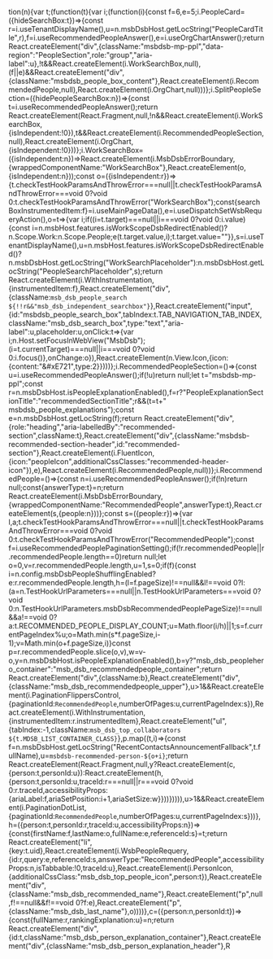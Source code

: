 tion(n){var t;(function(t){var i;(function(i){const f=6,e=5;i.PeopleCard=({hideSearchBox:t})=>{const r=i.useTenantDisplayName(),u=n.msbDsbHost.getLocString("PeopleCardTitle",r),f=i.useRecommendedPeopleAnswer(),e=i.useOrgChartAnswer();return React.createElement("div",{className:"msbdsb-mp-ppl","data-region":"PeopleSection",role:"group","aria-label":u},!t&&React.createElement(i.WorkSearchBox,null),(f||e)&&React.createElement("div",{className:"msbdsb_people_box_content"},React.createElement(i.RecommendedPeople,null),React.createElement(i.OrgChart,null)))};i.SplitPeopleSection=({hidePeopleSearchBox:n})=>{const t=i.useRecommendedPeopleAnswer();return React.createElement(React.Fragment,null,!n&&React.createElement(i.WorkSearchBox,{isIndependent:!0}),t&&React.createElement(i.RecommendedPeopleSection,null),React.createElement(i.OrgChart,{isIndependent:!0}))};i.WorkSearchBox=({isIndependent:n})=>React.createElement(i.MsbDsbErrorBoundary,{wrappedComponentName:"WorkSearchBox"},React.createElement(o,{isIndependent:n}));const o=({isIndependent:r})=>{t.checkTestHookParamsAndThrowError===null||t.checkTestHookParamsAndThrowError===void 0?void 0:t.checkTestHookParamsAndThrowError("WorkSearchBox");const{searchBoxInstrumentedItem:f}=i.useMainPageData(),e=i.useDispatchSetWsbRequeryAction(),o=t=>{var i;if((i=t.target)===null||i===void 0?void 0:i.value){const i=n.msbHost.features.isWorkScopeDsbRedirectEnabled()?n.Scope.Work:n.Scope.People;e(t.target.value,i);t.target.value=""}},s=i.useTenantDisplayName(),u=n.msbHost.features.isWorkScopeDsbRedirectEnabled()?n.msbDsbHost.getLocString("WorkSearchPlaceholder"):n.msbDsbHost.getLocString("PeopleSearchPlaceholder",s);return React.createElement(i.WithInstrumentation,{instrumentedItem:f},React.createElement("div",{className:`msb_dsb_people_search ${!!r&&"msb_dsb_independent_searchbox"}`},React.createElement("input",{id:"msbdsb_people_search_box",tabIndex:t.TAB_NAVIGATION_TAB_INDEX,className:"msb_dsb_search_box",type:"text","aria-label":u,placeholder:u,onClick:t=>{var i;n.Host.setFocusInWebView("MsbDsb");(i=t.currentTarget)===null||i===void 0?void 0:i.focus()},onChange:o}),React.createElement(n.View.Icon,{icon:{content:"&#xE721",type:2}})))};i.RecommendedPeopleSection=()=>{const u=i.useRecommendedPeopleAnswer();if(!u)return null;let t="msbdsb-mp-ppl";const r=n.msbDsbHost.isPeopleExplanationEnabled(),f=r?"PeopleExplanationSectionTitle":"recommendedSectionTitle";r&&(t=t+" msbdsb_people_explanations");const e=n.msbDsbHost.getLocString(f);return React.createElement("div",{role:"heading","aria-labelledBy":"recommended-section",className:t},React.createElement("div",{className:"msbdsb-recommended-section-header",id:"recommended-section"},React.createElement(i.FluentIcon,{icon:"peopleIcon",additionalCssClasses:"recommended-header-icon"}),e),React.createElement(i.RecommendedPeople,null))};i.RecommendedPeople=()=>{const n=i.useRecommendedPeopleAnswer();if(!n)return null;const{answerType:t}=n;return React.createElement(i.MsbDsbErrorBoundary,{wrappedComponentName:"RecommendedPeople",answerType:t},React.createElement(s,{people:n}))};const s=({people:r})=>{var l,a;t.checkTestHookParamsAndThrowError===null||t.checkTestHookParamsAndThrowError===void 0?void 0:t.checkTestHookParamsAndThrowError("RecommendedPeople");const f=i.useRecommendedPeoplePaginationSetting();if(!r.recommendedPeople||r.recommendedPeople.length==0)return null;let o=0,v=r.recommendedPeople.length,u=1,s=0;if(f){const i=n.config.msbDsbPeopleShufflingEnabled?e:r.recommendedPeople.length,h=(l=f.pageSize)!==null&&l!==void 0?l:(a=n.TestHookUrlParameters===null||n.TestHookUrlParameters===void 0?void 0:n.TestHookUrlParameters.msbDsbRecommendedPeoplePageSize)!==null&&a!==void 0?a:t.RECOMMENDED_PEOPLE_DISPLAY_COUNT;u=Math.floor(i/h)||1;s=f.currentPageIndex%u;o=Math.min(s*f.pageSize,i-1);v=Math.min(o+f.pageSize,i)}const p=r.recommendedPeople.slice(o,v),w=v-o,y=n.msbDsbHost.isPeopleExplanationEnabled(),b=y?"msb_dsb_peoplehero_container":"msb_dsb_recommendedpeople_container";return React.createElement("div",{className:b},React.createElement("div",{className:"msb_dsb_recommendedpeople_upper"},u>1&&React.createElement(i.PaginationFlippersControl,{paginationId:`RecommendedPeople`,numberOfPages:u,currentPageIndex:s}),React.createElement(i.WithInstrumentation,{instrumentedItem:r.instrumentedItem},React.createElement("ul",{tabIndex:-1,className:`msb_dsb_top_collaborators ${t.MDSB_LIST_CONTAINER_CLASS}`},p.map((t,i)=>{const f=n.msbDsbHost.getLocString("RecentContactsAnnouncementFallback",t.fullName),u=`msbdsb-recommended-person-${o+i}`;return React.createElement(React.Fragment,null,y?React.createElement(c,{person:t,personId:u}):React.createElement(h,{person:t,personId:u,traceId:r===null||r===void 0?void 0:r.traceId,accessibilityProps:{ariaLabel:f,ariaSetPosition:i+1,ariaSetSize:w}}))})))),u>1&&React.createElement(i.PaginationDotList,{paginationId:`RecommendedPeople`,numberOfPages:u,currentPageIndex:s}))},h=({person:t,personId:r,traceId:u,accessibilityProps:n})=>{const{firstName:f,lastName:o,fullName:e,referenceId:s}=t;return React.createElement("li",{key:t.uid},React.createElement(i.WsbPeopleRequery,{id:r,query:e,referenceId:s,answerType:"RecommendedPeople",accessibilityProps:n,isTabbable:!0,traceId:u},React.createElement(i.PersonIcon,{additionalCssClass:"msb_dsb_top_people_icon",person:t}),React.createElement("div",{className:"msb_dsb_recommended_name"},React.createElement("p",null,f!==null&&f!==void 0?f:e),React.createElement("p",{className:"msb_dsb_last_name"},o))))},c=({person:n,personId:t})=>{const{fullName:r,rankingExplanation:u}=n;return React.createElement("div",{id:t,className:"msb_dsb_person_explanation_container"},React.createElement("div",{className:"msb_dsb_person_explanation_header"},R